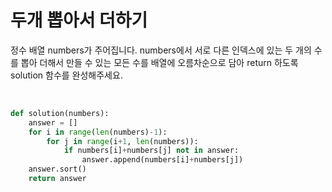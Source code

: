 # 두개 뽑아서 더하기

정수 배열 numbers가 주어집니다. numbers에서 서로 다른 인덱스에 있는 두 개의 수를 뽑아 더해서 만들 수 있는 모든 수를 배열에 오름차순으로 담아 return 하도록 solution 함수를 완성해주세요.

<br>

```python
def solution(numbers):
    answer = []
    for i in range(len(numbers)-1):
        for j in range(i+1, len(numbers)):
            if numbers[i]+numbers[j] not in answer:
                answer.append(numbers[i]+numbers[j])
    answer.sort()
    return answer
```

